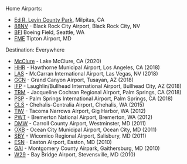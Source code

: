 Home Airports: 

- [Ed R. Levin County Park](https://www.sccgov.org/sites/parks/parkfinder/Pages/Ed-Levin.aspx), Milpitas, CA
- [88NV](http://airport.burningman.org/) - Black Rock City Airport, Black Rock City, NV
- [BFI](http://www.kingcounty.gov/transportation/kcdot/Airport.aspx) Boeing Field, Seattle, WA
- [FME](http://www.tiptonairport.org/) Tipton Airport, MD

Destination: Everywhere

- [McClure](https://mlsralakemcclure.wixsite.com/lakemcclurehg) - Lake McClure, CA (2020)
- [HHR](http://www.cityofhawthorne.org/airport/) - Hawthorne Municipal Airport, Los Angeles, CA (2018)
- [LAS](https://www.mccarran.com/) - McCarran International Airport, Las Vegas, NV (2018)
- [GCN](https://www.azdot.gov/about/GrandCanyonAirport/overview) - Grand Canyon Airport, Tusayan, AZ (2018)
- [IFP](http://www.flyifp.com/) - Laughlin/Bullhead International Airport, Bullhead City, AZ (2018)
- [TRM](https://www.rcjcra.com/) - Jacqueline Cochran Regional Airport, Palm Springs, CA (2018) 
- [PSP](http://www.palmspringsca.gov/government/departments/aviation-palm-springs-international-airport-psp) - Palm Springs International Airport, Palm Springs, CA (2018)
- [CLS](http://www.flycls.com/) - Chehalis-Centralia Airport, Chehalis, WA (2015)
- [TIW](http://www.piercecountywa.org/index.aspx?NID=1624) - Tacoma Narrows Airport, Gig Harbor, WA (2012)
- [PWT](http://www.portofbremerton.org/) - Bremerton National Airport, Bremerton, WA (2012)
- [DMW](http://carrollcountyairport.com/) - Carroll County Airport, Westminster, MD (2011)
- [OXB](http://oceancityairport.com/) - Ocean City Municipal Airport, Ocean City, MD (2011)
- [SBY](http://www.flysbyairport.com/) - Wicomico Regional Airport, Salisbury, MD (2011)
- [ESN](http://eastonairport.com/) - Easton Airport, Easton, MD (2010)
- [GAI](http://www.montgomerycountyairpark.com/) - Montgomery County Airpark, Gaithersburg, MD (2010)
- [W29](http://www.qac.org/default.aspx?pageid=64&template=3&toplevel=34) - Bay Bridge Airport, Stevensville, MD (2010)
